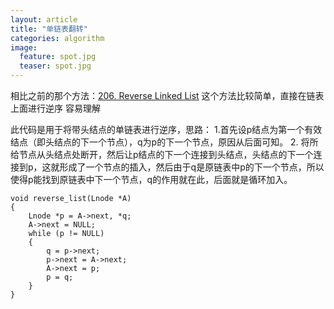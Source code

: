 ```yaml
---
layout: article
title: "单链表翻转"
categories: algorithm
image:
  feature: spot.jpg
  teaser: spot.jpg
---
```

相比之前的那个方法：[206. Reverse Linked List](http://blog.csdn.net/a173373310/article/details/77388568)
这个方法比较简单，直接在链表上面进行逆序
容易理解

此代码是用于将带头结点的单链表进行逆序，思路：
1.首先设p结点为第一个有效结点（即头结点的下一个节点），q为p的下一个节点，原因从后面可知。
2. 将所给节点从头结点处断开，然后让p结点的下一个连接到头结点，头结点的下一个连接到p，这就形成了一个节点的插入，然后由于q是原链表中p的下一个节点，所以使得p能找到原链表中下一个节点，q的作用就在此，后面就是循环加入。

```
void reverse_list(Lnode *A)
{
	Lnode *p = A->next, *q;
	A->next = NULL;
	while (p != NULL)
	{
		q = p->next;
		p->next = A->next;
		A->next = p;
		p = q;
	}
}
```
